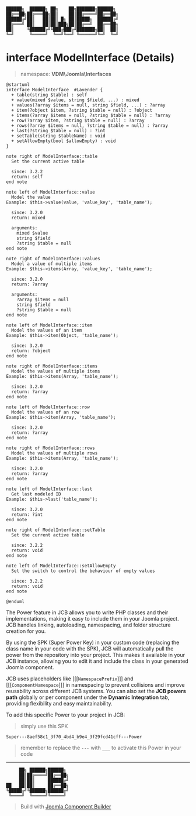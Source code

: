 ```
██████╗  ██████╗ ██╗    ██╗███████╗██████╗
██╔══██╗██╔═══██╗██║    ██║██╔════╝██╔══██╗
██████╔╝██║   ██║██║ █╗ ██║█████╗  ██████╔╝
██╔═══╝ ██║   ██║██║███╗██║██╔══╝  ██╔══██╗
██║     ╚██████╔╝╚███╔███╔╝███████╗██║  ██║
╚═╝      ╚═════╝  ╚══╝╚══╝ ╚══════╝╚═╝  ╚═╝
```
# interface ModelInterface (Details)
> namespace: **VDM\Joomla\Interfaces**

```uml
@startuml
interface ModelInterface  #Lavender {
  + table(string $table) : self
  + value(mixed $value, string $field, ...) : mixed
  + values(?array $items = null, string $field, ...) : ?array
  + item(?object $item, ?string $table = null) : ?object
  + items(?array $items = null, ?string $table = null) : ?array
  + row(?array $item, ?string $table = null) : ?array
  + rows(?array $items = null, ?string $table = null) : ?array
  + last(?string $table = null) : ?int
  + setTable(string $tableName) : void
  + setAllowEmpty(bool $allowEmpty) : void
}

note right of ModelInterface::table
  Set the current active table

  since: 3.2.2
  return: self
end note

note left of ModelInterface::value
  Model the value
Example: $this->value(value, 'value_key', 'table_name');

  since: 3.2.0
  return: mixed
  
  arguments:
    mixed $value
    string $field
    ?string $table = null
end note

note right of ModelInterface::values
  Model a value of multiple items
Example: $this->items(Array, 'value_key', 'table_name');

  since: 3.2.0
  return: ?array
  
  arguments:
    ?array $items = null
    string $field
    ?string $table = null
end note

note left of ModelInterface::item
  Model the values of an item
Example: $this->item(Object, 'table_name');

  since: 3.2.0
  return: ?object
end note

note right of ModelInterface::items
  Model the values of multiple items
Example: $this->items(Array, 'table_name');

  since: 3.2.0
  return: ?array
end note

note left of ModelInterface::row
  Model the values of an row
Example: $this->item(Array, 'table_name');

  since: 3.2.0
  return: ?array
end note

note right of ModelInterface::rows
  Model the values of multiple rows
Example: $this->items(Array, 'table_name');

  since: 3.2.0
  return: ?array
end note

note left of ModelInterface::last
  Get last modeled ID
Example: $this->last('table_name');

  since: 3.2.0
  return: ?int
end note

note right of ModelInterface::setTable
  Set the current active table

  since: 3.2.2
  return: void
end note

note left of ModelInterface::setAllowEmpty
  Set the switch to control the behaviour of empty values

  since: 3.2.2
  return: void
end note
 
@enduml
```

The Power feature in JCB allows you to write PHP classes and their implementations, making it easy to include them in your Joomla project. JCB handles linking, autoloading, namespacing, and folder structure creation for you.

By using the SPK (Super Power Key) in your custom code (replacing the class name in your code with the SPK), JCB will automatically pull the power from the repository into your project. This makes it available in your JCB instance, allowing you to edit it and include the class in your generated Joomla component.

JCB uses placeholders like [[[`NamespacePrefix`]]] and [[[`ComponentNamespace`]]] in namespacing to prevent collisions and improve reusability across different JCB systems. You can also set the **JCB powers path** globally or per component under the **Dynamic Integration** tab, providing flexibility and easy maintainability.

To add this specific Power to your project in JCB:

> simply use this SPK
```
Super---8aef58c1_3f70_4bd4_b9e4_3f29fcd41cff---Power
```
> remember to replace the `---` with `___` to activate this Power in your code

---
```
     ██╗ ██████╗██████╗
     ██║██╔════╝██╔══██╗
     ██║██║     ██████╔╝
██   ██║██║     ██╔══██╗
╚█████╔╝╚██████╗██████╔╝
 ╚════╝  ╚═════╝╚═════╝
```
> Build with [Joomla Component Builder](https://git.vdm.dev/joomla/Component-Builder)

